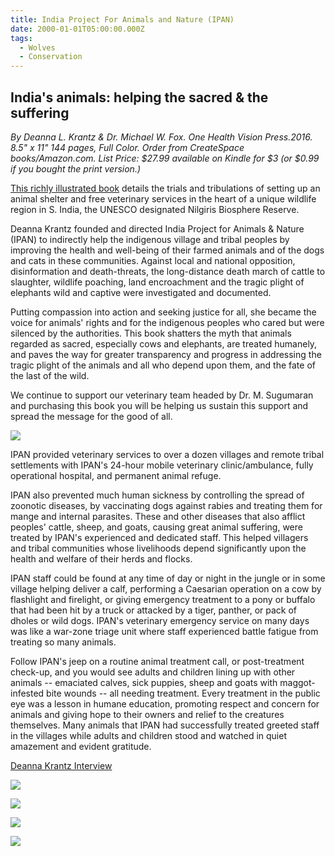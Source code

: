 ```yaml
---
title: India Project For Animals and Nature (IPAN)
date: 2000-01-01T05:00:00.000Z
tags:
  - Wolves
  - Conservation
---
```

## India's animals: helping the sacred & the suffering

_By Deanna L. Krantz & Dr. Michael W. Fox. One Health Vision Press.2016. 8.5" x 11" 144 pages, Full Color. Order from CreateSpace books/Amazon.com. List Price: $27.99 available on Kindle for $3 (or $0.99 if you bought the print version.)_

[This richly illustrated book](https://www.amazon.com/Indias-Animals/dp/B06X9GL163) details the trials and tribulations of setting up an animal shelter and free veterinary services in the heart of a unique wildlife region in S. India, the UNESCO designated Nilgiris Biosphere Reserve.

Deanna Krantz founded and directed India Project for Animals & Nature (IPAN) to indirectly help the indigenous village and tribal peoples by improving the health and well-being of their farmed animals and of the dogs and cats in these communities. Against local and national opposition, disinformation and death-threats, the long-distance death march of cattle to slaughter, wildlife poaching, land encroachment and the tragic plight of elephants wild and captive were investigated and documented.

Putting compassion into action and seeking justice for all, she became the voice for animals' rights and for the indigenous peoples who cared but were silenced by the authorities. This book shatters the myth that animals regarded as sacred, especially cows and elephants, are treated humanely, and paves the way for greater transparency and progress in addressing the tragic plight of the animals and all who depend upon them, and the fate of the last of the wild.

We continue to support our veterinary team headed by Dr. M. Sugumaran and purchasing this book you will be helping us sustain this support and spread the message for the good of all.

![](/img/ipan_videocd_sleeve.jpg)

IPAN provided veterinary services to over a dozen villages and remote tribal settlements with IPAN's 24-hour mobile veterinary clinic/ambulance, fully operational hospital, and permanent animal refuge.

IPAN also prevented much human sickness by controlling the spread of zoonotic diseases, by vaccinating dogs against rabies and treating them for mange and internal parasites. These and other diseases that also afflict peoples' cattle, sheep, and goats, causing great animal suffering, were treated by IPAN's experienced and dedicated staff. This helped villagers and tribal communities whose livelihoods depend significantly upon the health and welfare of their herds and flocks.

IPAN staff could be found at any time of day or night in the jungle or in some village helping deliver a calf, performing a Caesarian operation on a cow by flashlight and firelight, or giving emergency treatment to a pony or buffalo that had been hit by a truck or attacked by a tiger, panther, or pack of dholes or wild dogs. IPAN's veterinary emergency service on many days was like a war-zone triage unit where staff experienced battle fatigue from treating so many animals.

Follow IPAN's jeep on a routine animal treatment call, or post-treatment check-up, and you would see adults and children lining up with other animals -- emaciated calves, sick puppies, sheep and goats with maggot-infested bite wounds -- all needing treatment. Every treatment in the public eye was a lesson in humane education, promoting respect and concern for animals and giving hope to their owners and relief to the creatures themselves. Many animals that IPAN had successfully treated greeted staff in the villages while adults and children stood and watched in quiet amazement and evident gratitude.

[Deanna Krantz Interview](/img/deanna_ipan.pdf)

![](/img/deanna_krantz_at_ipan.jpg)

![](/img/ipan-overview_04.jpg)

![](/img/ipan_donkeys_01.jpg)

![](/img/ipan_haying.jpg)
